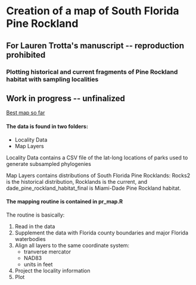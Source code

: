 # Creation of a map of South Florida Pine Rockland
## For Lauren Trotta's manuscript -- reproduction prohibited
### Plotting historical and current fragments of Pine Rockland habitat with sampling localities

## Work in progress -- unfinalized

[Best map so far](./PR_draft_AJB_mod2.png)


#### The data is found in two folders:
- Locality Data
- Map Layers

Locality Data contains a CSV file of the lat-long locations of parks used to generate subsampled phylogenies

Map Layers contains distributions of South Florida Pine Rocklands: Rocks2 is the historical distribution, Rocklands is the current, and dade_pine_rockland_habitat_final is Miami-Dade Pine Rockland habitat. 

#### The mapping routine is contained in pr_map.R

The routine is basically:
1) Read in the data
2) Supplement the data with Florida county boundaries and major Florida waterbodies
3) Align all layers to the same coordinate system:
	- tranverse mercator
	- NAD83
	- units in feet
4) Project the locality information
5) Plot
 